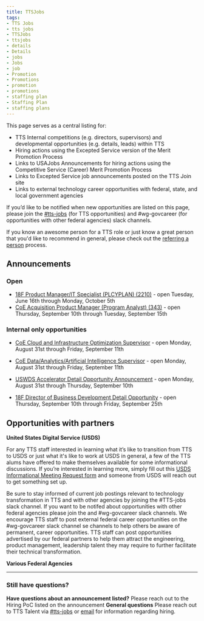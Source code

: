 ```yaml
---
title: TTSJobs
tags:
- TTS Jobs
- tts jobs
- TTSJobs
- ttsjobs
- details
- Details
- jobs 
- Jobs
- job
- Promotion
- Promotions
- promotion
- promotions
- staffing plan
- Staffing Plan
- staffing plans
---
```


This page serves as a central listing for:

- TTS Internal competitions (e.g. directors, supervisors) and developmental opportunities (e.g. details, leads) within TTS
- Hiring actions using the Excepted Service version of the Merit Promotion Process
- Links to USAJobs Announcements for hiring actions using the Competitive Service (Career) Merit Promotion Process
- Links to Excepted Service job announcements posted on the TTS Join site
- Links to external technology career opportunities with federal, state, and local government agencies 

If you’d like to be notified when new opportunities are listed on this page, please join the [#tts-jobs](https://gsa-tts.slack.com/messages/tts-jobs/) (for TTS opportunities) and #wg-govcareer (for opportunities with other federal agencies) slack channels.

If you know an awesome person for a TTS role or just know a great person that you'd like to recommend in general, please check out the [referring a person]({{site.baseurl}}/talent/#referring-a-person) process.

## Announcements

### Open

- [18F Product Manager/IT Specialist (PLCYPLAN) (2210)](https://join.tts.gsa.gov/join/product-manager/) - open Tuesday, June 16th through Monday, October 5th
- [CoE Acquisition Product Manager (Program Analyst) (343)](https://www.usajobs.gov/GetJob/ViewDetails/578461200) - open Thursday, September 10th through Tuesday, September 15th



### Internal only opportunities

- [CoE Cloud and Infrastructure Optimization Supervisor](https://docs.google.com/document/d/1LI1J3YWmgw_lbp2h2eUIqYFrFL7tj7Ee-Sy2GjJjUJU/edit) - open Monday, August 31st through Friday, September 11th

- [CoE Data/Analytics/Artificial Intelligence Supervisor](https://docs.google.com/document/d/14rIGD9FnMg7nJM5dLdGcqRjZuXjSyGN7NL8I11KCqAk/edit#) - open Monday, August 31st through Friday, September 11th

- [USWDS Accelerator Detail Opportunity Announcement](https://docs.google.com/document/d/1LabVf89fnCf4sTzoay1vaz9-2MgXKkfiZZaSelTJXh0/edit#) - open Monday, August 31st through Thursday, September 10th

- [18F Director of Business Development Detail Opportunity](https://docs.google.com/document/d/1nujtD6jtf5YEDRFIEdOfh40SdluLgs5zXe0Ug1fHsWs/edit#) - open Thursday, September 10th through Friday, September 25th

## Opportunities with partners



**United States Digital Service (USDS)**

For any TTS staff interested in learning what it’s like to transition from TTS to USDS or just what it's like to work at USDS in general, a few of the TTS alums have offered to make themselves available for some informational discussions. If you’re interested in learning more, simply fill out this [USDS Informational Meeting Request form](https://docs.google.com/forms/d/e/1FAIpQLSfzbkhF6ahHv8-mu3BOpl6l7qg_kVyHuGUpDMcA-cPW60BfoQ/viewform?usp=sf_link) and someone from USDS will reach out to get something set up.

Be sure to stay informed of current job postings relevant to technology transformation in TTS and with other agencies by joining the #TTS-jobs slack channel. If you want to be notifed about opportunities with other federal agencies please join the and #wg-govcareer slack channels.  We encourage TTS staff to post external federal career opportunities on the #wg-govcareer slack channel se channels to help others be aware of permanent, career opportunities.  TTS staff can post opportunities advertised by our federal partners to help them attract the engineering, product management, leadership talent they may require to further facilitate their technical transformation.  

**Various Federal Agencies**



---------------------------------------------------------------------

### Still have questions?

**Have questions about an announcement listed?** Please reach out to the Hiring PoC listed on the announcement
**General questions** Please reach out to TTS Talent via [#tts-jobs](https://gsa-tts.slack.com/messages/tts-jobs/) or [email](mailto:tts-talentteam@gsa.gov) for information regarding hiring.
